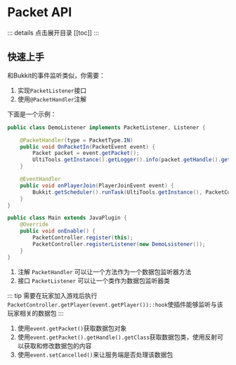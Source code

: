 # Packet API <Badge text="UltiCore 1.2.5+" vertical="middle"/>
::: details 点击展开目录
[[toc]]
:::
## 快速上手
和Bukkit的事件监听类似，你需要：
1. 实现`PacketListener`接口
2. 使用`@PacketHandler`注解

下面是一个示例：
<CodeGroup>
  <CodeGroupItem title="DemoListener.java" active>

```java
public class DemoListener implements PacketListener, Listener {

    @PacketHandler(type = PacketType.IN)
    public void OnPacketIn(PacketEvent event) {
        Packet packet = event.getPacket();
        UltiTools.getInstance().getLogger().info(packet.getHandle().getClass());
    }

    @EventHandler
    public void onPlayerJoin(PlayerJoinEvent event) {
        Bukkit.getScheduler().runTask(UltiTools.getInstance(), PacketController.getPlayer(event.getPlayer())::hook);
    }
}
```

  </CodeGroupItem>

  <CodeGroupItem title="Main.java">
  
```java
public class Main extends JavaPlugin {
    @Override
    public void onEnable() {
        PacketController.register(this);
        PacketController.registerListener(new DemoLsistener());
    }
}
```

  </CodeGroupItem>
</CodeGroup>

1. 注解 `PacketHandler` 可以让一个方法作为一个数据包监听器方法
2. 接口 `PacketListener` 可以让一个类作为数据包监听器类

::: tip
需要在玩家加入游戏后执行`PacketController.getPlayer(event.getPlayer())::hook`使插件能够监听与该玩家相关的数据包
:::

1. 使用`event.getPacket()`获取数据包对象
2. 使用`event.getPacket().getHandle().getClass`获取数据包类，使用反射可以获取和修改数据包的内容
3. 使用`event.setCancelled()`来让服务端是否处理该数据包